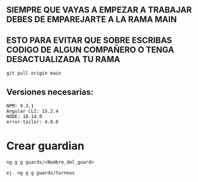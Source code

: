 ## SIEMPRE QUE VAYAS A EMPEZAR A TRABAJAR DEBES DE EMPAREJARTE A LA RAMA MAIN
## ESTO PARA EVITAR QUE SOBRE ESCRIBAS CODIGO DE ALGUN COMPAÑERO O TENGA DESACTUALIZADA TU RAMA
    git pull origin main




## Versiones necesarias:
    NPM: 9.3.1
    Angular CLI: 15.2.4
    NODE: 18.14.0
    error-tailor: 4.0.0

# Crear guardian
    ng g g guards/<Nombre_del_guard>

    ej. ng g g guards/torneos